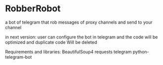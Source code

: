 # RobberRobot
a bot of telegram that rob messages of proxy channels and send to your channel
 
 

in next version:
user can configure the bot in telegram and the code will be optimized and duplicate code Will be deleted


 

Requirements and libraries:
BeautifulSoup4
requests
telegram
python-telegram-bot

